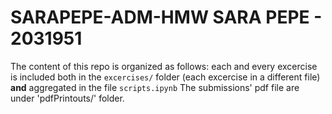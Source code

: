 # SARAPEPE-ADM-HMW SARA PEPE - 2031951
The content of this repo is organized as follows: each and every excercise is included both in the `excercises/` folder (each excercise in a different file) **and** aggregated in the file `scripts.ipynb`
The submissions' pdf file are under 'pdfPrintouts/' folder. 
